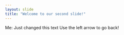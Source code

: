 ```yaml
---
layout: slide
title: "Welcome to our second slide!"
---
```

Me: Just changed this text
Use the left arrow to go back!
